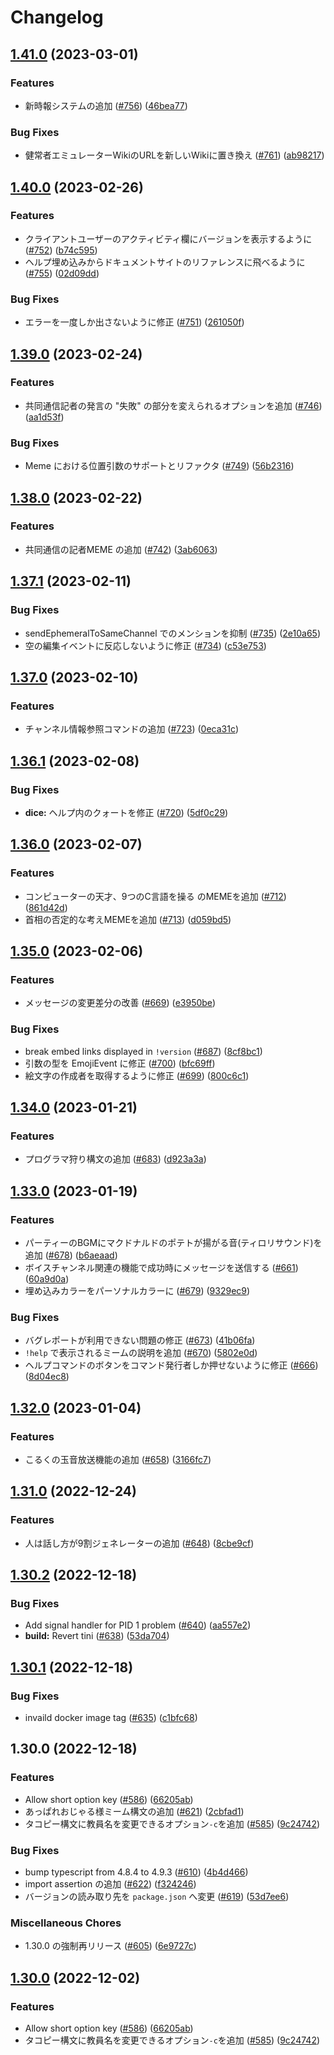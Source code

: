 # Changelog

## [1.41.0](https://github.com/approvers/OreOreBot2/compare/oreorebot2-v1.40.0...oreorebot2-v1.41.0) (2023-03-01)


### Features

* 新時報システムの追加 ([#756](https://github.com/approvers/OreOreBot2/issues/756)) ([46bea77](https://github.com/approvers/OreOreBot2/commit/46bea776b221c9931bf59e24d5ada35bbf3edd3c))


### Bug Fixes

* 健常者エミュレーターWikiのURLを新しいWikiに置き換え ([#761](https://github.com/approvers/OreOreBot2/issues/761)) ([ab98217](https://github.com/approvers/OreOreBot2/commit/ab9821755ca45c1f89f5f8a2595f206ba936341e))

## [1.40.0](https://github.com/approvers/OreOreBot2/compare/oreorebot2-v1.39.0...oreorebot2-v1.40.0) (2023-02-26)


### Features

* クライアントユーザーのアクティビティ欄にバージョンを表示するように ([#752](https://github.com/approvers/OreOreBot2/issues/752)) ([b74c595](https://github.com/approvers/OreOreBot2/commit/b74c595421dab054b20b1ac6695b5cb64bc8fbe6))
* ヘルプ埋め込みからドキュメントサイトのリファレンスに飛べるように ([#755](https://github.com/approvers/OreOreBot2/issues/755)) ([02d09dd](https://github.com/approvers/OreOreBot2/commit/02d09ddede8e3b4bf5b283a413de0da37576e325))


### Bug Fixes

* エラーを一度しか出さないように修正 ([#751](https://github.com/approvers/OreOreBot2/issues/751)) ([261050f](https://github.com/approvers/OreOreBot2/commit/261050f2f54e0a43d55692f49570db5278f0b83d))

## [1.39.0](https://github.com/approvers/OreOreBot2/compare/oreorebot2-v1.38.0...oreorebot2-v1.39.0) (2023-02-24)


### Features

* 共同通信記者の発言の "失敗" の部分を変えられるオプションを追加 ([#746](https://github.com/approvers/OreOreBot2/issues/746)) ([aa1d53f](https://github.com/approvers/OreOreBot2/commit/aa1d53f0bd3e1c6bdaec6d010db0d13ae07b3e9c))


### Bug Fixes

* Meme における位置引数のサポートとリファクタ ([#749](https://github.com/approvers/OreOreBot2/issues/749)) ([56b2316](https://github.com/approvers/OreOreBot2/commit/56b231643edef425ea5f9683dad8ca1bc8ee8c9f))

## [1.38.0](https://github.com/approvers/OreOreBot2/compare/oreorebot2-v1.37.1...oreorebot2-v1.38.0) (2023-02-22)


### Features

* 共同通信の記者MEME の追加 ([#742](https://github.com/approvers/OreOreBot2/issues/742)) ([3ab6063](https://github.com/approvers/OreOreBot2/commit/3ab6063932a78d17822dd880df103b1fc1ecaa3a))

## [1.37.1](https://github.com/approvers/OreOreBot2/compare/oreorebot2-v1.37.0...oreorebot2-v1.37.1) (2023-02-11)


### Bug Fixes

* sendEphemeralToSameChannel でのメンションを抑制 ([#735](https://github.com/approvers/OreOreBot2/issues/735)) ([2e10a65](https://github.com/approvers/OreOreBot2/commit/2e10a65c9a7a95b989fb3e0c70bcceb0a9e38b10))
* 空の編集イベントに反応しないように修正 ([#734](https://github.com/approvers/OreOreBot2/issues/734)) ([c53e753](https://github.com/approvers/OreOreBot2/commit/c53e75388a0c5eef3cd900b092a1a299a049306d))

## [1.37.0](https://github.com/approvers/OreOreBot2/compare/oreorebot2-v1.36.1...oreorebot2-v1.37.0) (2023-02-10)


### Features

* チャンネル情報参照コマンドの追加 ([#723](https://github.com/approvers/OreOreBot2/issues/723)) ([0eca31c](https://github.com/approvers/OreOreBot2/commit/0eca31c70b0adb453aac3bc45976bb811eb2decf))

## [1.36.1](https://github.com/approvers/OreOreBot2/compare/oreorebot2-v1.36.0...oreorebot2-v1.36.1) (2023-02-08)


### Bug Fixes

* **dice:** ヘルプ内のクォートを修正 ([#720](https://github.com/approvers/OreOreBot2/issues/720)) ([5df0c29](https://github.com/approvers/OreOreBot2/commit/5df0c29eda7df163dcc6118b24f42e488b8f7c83))

## [1.36.0](https://github.com/approvers/OreOreBot2/compare/oreorebot2-v1.35.0...oreorebot2-v1.36.0) (2023-02-07)


### Features

* コンピューターの天才、9つのC言語を操る のMEMEを追加 ([#712](https://github.com/approvers/OreOreBot2/issues/712)) ([861d42d](https://github.com/approvers/OreOreBot2/commit/861d42dec9aa0c42e4bb7e1a961fa24eb05c71de))
* 首相の否定的な考えMEMEを追加 ([#713](https://github.com/approvers/OreOreBot2/issues/713)) ([d059bd5](https://github.com/approvers/OreOreBot2/commit/d059bd5a56a53dc16bded843ad3d143694062e94))

## [1.35.0](https://github.com/approvers/OreOreBot2/compare/oreorebot2-v1.34.0...oreorebot2-v1.35.0) (2023-02-06)


### Features

* メッセージの変更差分の改善 ([#669](https://github.com/approvers/OreOreBot2/issues/669)) ([e3950be](https://github.com/approvers/OreOreBot2/commit/e3950bebd5693848fa5798fc2ff64cf74f5b069b))


### Bug Fixes

* break embed links displayed in `!version` ([#687](https://github.com/approvers/OreOreBot2/issues/687)) ([8cf8bc1](https://github.com/approvers/OreOreBot2/commit/8cf8bc16b4b71c76807b3ad84d0db41e529368a5))
* 引数の型を EmojiEvent に修正 ([#700](https://github.com/approvers/OreOreBot2/issues/700)) ([bfc69ff](https://github.com/approvers/OreOreBot2/commit/bfc69ff09c4cc0491adfedbabd50386e30c18bf4))
* 絵文字の作成者を取得するように修正 ([#699](https://github.com/approvers/OreOreBot2/issues/699)) ([800c6c1](https://github.com/approvers/OreOreBot2/commit/800c6c149c51c1338ba14bee2f62ed5e1db23fd3))

## [1.34.0](https://github.com/approvers/OreOreBot2/compare/oreorebot2-v1.33.0...oreorebot2-v1.34.0) (2023-01-21)


### Features

* プログラマ狩り構文の追加 ([#683](https://github.com/approvers/OreOreBot2/issues/683)) ([d923a3a](https://github.com/approvers/OreOreBot2/commit/d923a3ad96e5da6163eb6c8b3d3a1dedcb0e6b98))

## [1.33.0](https://github.com/approvers/OreOreBot2/compare/oreorebot2-v1.32.0...oreorebot2-v1.33.0) (2023-01-19)


### Features

* パーティーのBGMにマクドナルドのポテトが揚がる音(ティロリサウンド)を追加 ([#678](https://github.com/approvers/OreOreBot2/issues/678)) ([b6aeaad](https://github.com/approvers/OreOreBot2/commit/b6aeaad871dc3a1af140e1ab241fdc1380666229))
* ボイスチャンネル関連の機能で成功時にメッセージを送信する ([#661](https://github.com/approvers/OreOreBot2/issues/661)) ([60a9d0a](https://github.com/approvers/OreOreBot2/commit/60a9d0aaa6790b77f1ef4db860d85130387ee6d2))
* 埋め込みカラーをパーソナルカラーに ([#679](https://github.com/approvers/OreOreBot2/issues/679)) ([9329ec9](https://github.com/approvers/OreOreBot2/commit/9329ec9521148e8b088091e2b3400a032356ca41))


### Bug Fixes

* バグレポートが利用できない問題の修正 ([#673](https://github.com/approvers/OreOreBot2/issues/673)) ([41b06fa](https://github.com/approvers/OreOreBot2/commit/41b06fae467697877f87563d4f6a994f3b85f9d0))
* `!help` で表示されるミームの説明を追加 ([#670](https://github.com/approvers/OreOreBot2/issues/670)) ([5802e0d](https://github.com/approvers/OreOreBot2/commit/5802e0df7e67319bb146d38c25249d14c663b030))
* ヘルプコマンドのボタンをコマンド発行者しか押せないように修正 ([#666](https://github.com/approvers/OreOreBot2/issues/666)) ([8d04ec8](https://github.com/approvers/OreOreBot2/commit/8d04ec8720a96ccb190e9ef6b65fafe938ac4e9c))

## [1.32.0](https://github.com/approvers/OreOreBot2/compare/oreorebot2-v1.31.0...oreorebot2-v1.32.0) (2023-01-04)


### Features

* こるくの玉音放送機能の追加 ([#658](https://github.com/approvers/OreOreBot2/issues/658)) ([3166fc7](https://github.com/approvers/OreOreBot2/commit/3166fc7f8a4b3f8e10c58d828292ae0d3bca7e1a))

## [1.31.0](https://github.com/approvers/OreOreBot2/compare/oreorebot2-v1.30.2...oreorebot2-v1.31.0) (2022-12-24)


### Features

* 人は話し方が9割ジェネレーターの追加 ([#648](https://github.com/approvers/OreOreBot2/issues/648)) ([8cbe9cf](https://github.com/approvers/OreOreBot2/commit/8cbe9cffc02155561eb9bc9c0dd532896281fdc3))

## [1.30.2](https://github.com/approvers/OreOreBot2/compare/oreorebot2-v1.30.1...oreorebot2-v1.30.2) (2022-12-18)


### Bug Fixes

* Add signal handler for PID 1 problem ([#640](https://github.com/approvers/OreOreBot2/issues/640)) ([aa557e2](https://github.com/approvers/OreOreBot2/commit/aa557e2dc6de08f6288b21fa7078391b604dfaa5))
* **build:** Revert tini ([#638](https://github.com/approvers/OreOreBot2/issues/638)) ([53da704](https://github.com/approvers/OreOreBot2/commit/53da7040198f8076dfee5770354a70fdc38f2314))

## [1.30.1](https://github.com/approvers/OreOreBot2/compare/oreorebot2-v1.30.0...oreorebot2-v1.30.1) (2022-12-18)


### Bug Fixes

* invaild docker image tag ([#635](https://github.com/approvers/OreOreBot2/issues/635)) ([c1bfc68](https://github.com/approvers/OreOreBot2/commit/c1bfc68cc9594a38a1bf4a0d51782815020288e6))

## 1.30.0 (2022-12-18)


### Features

* Allow short option key ([#586](https://github.com/approvers/OreOreBot2/issues/586)) ([66205ab](https://github.com/approvers/OreOreBot2/commit/66205ab6f6b613d02e56f81562ac954de12b9fa0))
* あっぱれおじゃる様ミーム構文の追加 ([#621](https://github.com/approvers/OreOreBot2/issues/621)) ([2cbfad1](https://github.com/approvers/OreOreBot2/commit/2cbfad1dbdd3ce83924b4f243a1e099967dcaa9e))
* タコピー構文に教員名を変更できるオプション`-c`を追加 ([#585](https://github.com/approvers/OreOreBot2/issues/585)) ([9c24742](https://github.com/approvers/OreOreBot2/commit/9c247428114ef7ad297bc6f396a35885cad42c07))


### Bug Fixes

* bump typescript from 4.8.4 to 4.9.3 ([#610](https://github.com/approvers/OreOreBot2/issues/610)) ([4b4d466](https://github.com/approvers/OreOreBot2/commit/4b4d466d61a14e82b94ed11cc7ce80bcba573f0c))
* import assertion の追加 ([#622](https://github.com/approvers/OreOreBot2/issues/622)) ([f324246](https://github.com/approvers/OreOreBot2/commit/f324246583a8b59996716a2d1a298f5bf96565d7))
* バージョンの読み取り先を `package.json` へ変更 ([#619](https://github.com/approvers/OreOreBot2/issues/619)) ([53d7ee6](https://github.com/approvers/OreOreBot2/commit/53d7ee6a4c0cac87bdfa1e8bea47e3a330c6658e))


### Miscellaneous Chores

* 1.30.0 の強制再リリース ([#605](https://github.com/approvers/OreOreBot2/issues/605)) ([6e9727c](https://github.com/approvers/OreOreBot2/commit/6e9727cedca128abad12aff68a6aa8e14f1ad818))

## [1.30.0](https://github.com/approvers/OreOreBot2/compare/v1.29.0...v1.30.0) (2022-12-02)


### Features

* Allow short option key ([#586](https://github.com/approvers/OreOreBot2/issues/586)) ([66205ab](https://github.com/approvers/OreOreBot2/commit/66205ab6f6b613d02e56f81562ac954de12b9fa0))
* タコピー構文に教員名を変更できるオプション`-c`を追加 ([#585](https://github.com/approvers/OreOreBot2/issues/585)) ([9c24742](https://github.com/approvers/OreOreBot2/commit/9c247428114ef7ad297bc6f396a35885cad42c07))
